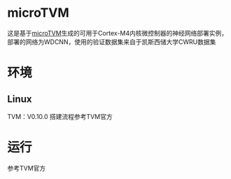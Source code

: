 # microTVM
这是基于[microTVM](https://github.com/apache/tvm/tree/main/apps/microtvm)生成的可用于Cortex-M4内核微控制器的神经网络部署实例，部署的网络为WDCNN，使用的验证数据集来自于凯斯西储大学CWRU数据集
# 环境
## Linux
TVM：V0.10.0
搭建流程参考TVM官方
# 运行
参考TVM官方
